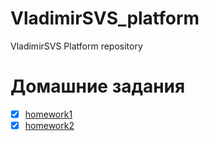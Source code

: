 # VladimirSVS_platform
VladimirSVS Platform repository

# Домашние задания

 - [x] [homework1](kubernetes-intro/README.md)
 - [x] [homework2](kubernetes-controllers/README.md)